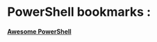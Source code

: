 # PowerShell bookmarks : 


#### [Awesome PowerShell](https://github.com/janikvonrotz/awesome-powershell)

